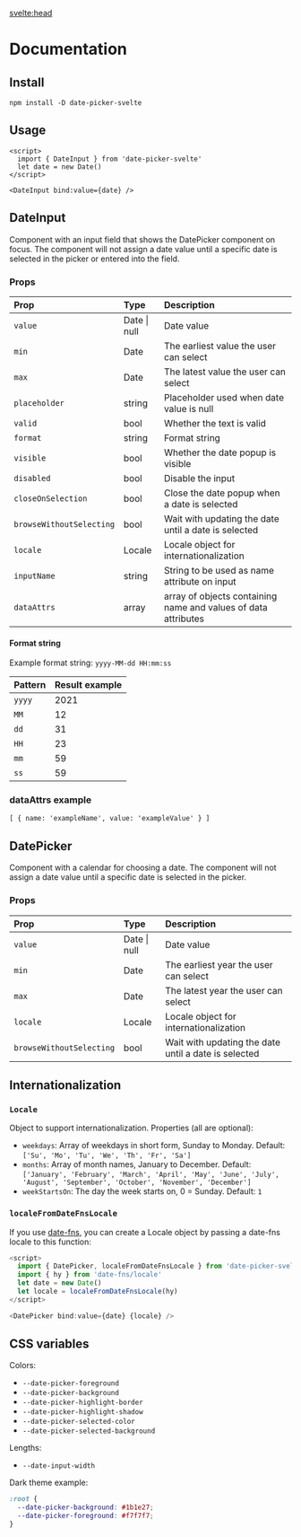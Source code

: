 <svelte:head>

  <title>Docs • Date Picker Svelte</title>
</svelte:head>

# Documentation

## Install

```
npm install -D date-picker-svelte
```

## Usage

```svelte
<script>
  import { DateInput } from 'date-picker-svelte'
  let date = new Date()
</script>

<DateInput bind:value={date} />
```

## DateInput

Component with an input field that shows the DatePicker component on focus.
The component will not assign a date value until a specific date is selected in the picker or entered into the field.

### Props

| Prop                     | Type         | Description                                                     |
| :----------------------- | :----------- | :-------------------------------------------------------------- |
| `value`                  | Date \| null | Date value                                                      |
| `min`                    | Date         | The earliest value the user can select                          |
| `max`                    | Date         | The latest value the user can select                            |
| `placeholder`            | string       | Placeholder used when date value is null                        |
| `valid`                  | bool         | Whether the text is valid                                       |
| `format`                 | string       | Format string                                                   |
| `visible`                | bool         | Whether the date popup is visible                               |
| `disabled`               | bool         | Disable the input                                               |
| `closeOnSelection`       | bool         | Close the date popup when a date is selected                    |
| `browseWithoutSelecting` | bool         | Wait with updating the date until a date is selected            |
| `locale`                 | Locale       | Locale object for internationalization                          |
| `inputName`              | string       | String to be used as name attribute on input                    |
| `dataAttrs`              | array        | array of objects containing name and values of data attributes  |

#### Format string

Example format string: `yyyy-MM-dd HH:mm:ss`

| Pattern | Result example |
| :------ | :------------- |
| `yyyy`  | 2021           |
| `MM`    | 12             |
| `dd`    | 31             |
| `HH`    | 23             |
| `mm`    | 59             |
| `ss`    | 59             |

### dataAttrs example
`[ { name: 'exampleName', value: 'exampleValue' } ]`

## DatePicker

Component with a calendar for choosing a date.
The component will not assign a date value until a specific date is selected in the picker.

### Props

| Prop                     | Type         | Description                                          |
| :----------------------- | :----------- | :--------------------------------------------------- |
| `value`                  | Date \| null | Date value                                           |
| `min`                    | Date         | The earliest year the user can select                |
| `max`                    | Date         | The latest year the user can select                  |
| `locale`                 | Locale       | Locale object for internationalization               |
| `browseWithoutSelecting` | bool         | Wait with updating the date until a date is selected |

## Internationalization

### `Locale`

Object to support internationalization. Properties (all are optional):

- `weekdays`: Array of weekdays in short form, Sunday to Monday. Default: `['Su', 'Mo', 'Tu', 'We', 'Th', 'Fr', 'Sa']`
- `months`: Array of month names, January to December. Default: `['January', 'February', 'March', 'April', 'May', 'June', 'July', 'August', 'September', 'October', 'November', 'December']`
- `weekStartsOn`: The day the week starts on, 0 = Sunday. Default: `1`

### `localeFromDateFnsLocale`

If you use [date-fns](https://date-fns.org/), you can create a Locale object by passing a date-fns locale to this function:

```js
<script>
  import { DatePicker, localeFromDateFnsLocale } from 'date-picker-svelte'
  import { hy } from 'date-fns/locale'
  let date = new Date()
  let locale = localeFromDateFnsLocale(hy)
</script>

<DatePicker bind:value={date} {locale} />
```

## CSS variables

Colors:

- `--date-picker-foreground`
- `--date-picker-background`
- `--date-picker-highlight-border`
- `--date-picker-highlight-shadow`
- `--date-picker-selected-color`
- `--date-picker-selected-background`

Lengths:

- `--date-input-width`

Dark theme example:

```css
:root {
  --date-picker-background: #1b1e27;
  --date-picker-foreground: #f7f7f7;
}
```
